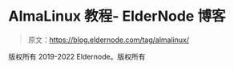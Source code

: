 # AlmaLinux 教程- ElderNode 博客

> 原文：<https://blog.eldernode.com/tag/almalinux/>

版权所有 2019-2022 Eldernode。版权所有
